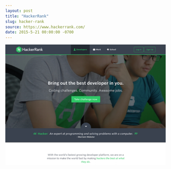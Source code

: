 ```yaml
---
layout: post
title: "HackerRank"
slug: hacker-rank
source: https://www.hackerrank.com/
date: 2015-5-21 00:00:00 -0700
---
```


<img src="/assets/img/screenshots/hacker-rank.jpg">
